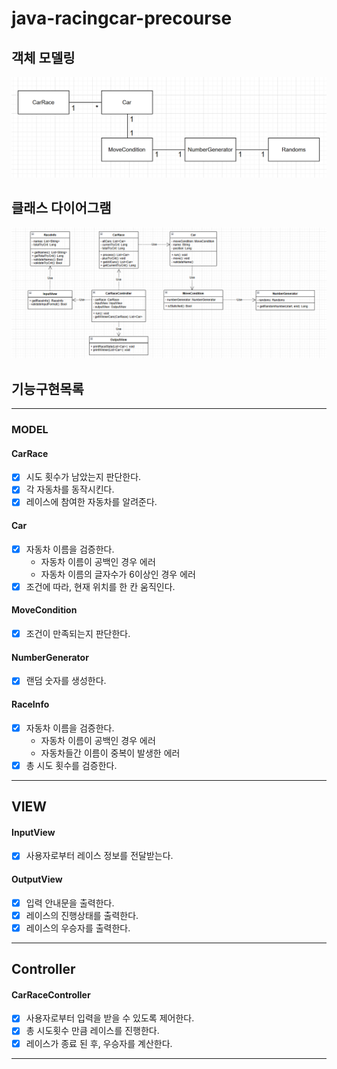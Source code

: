 # java-racingcar-precourse

## 객체 모델링
![img.png](images/model.png)
## 클래스 다이어그램
![img.png](images/class_diagram.png)

## 기능구현목록

---
### MODEL
#### CarRace
- [x] 시도 횟수가 남았는지 판단한다.
- [x] 각 자동차를 동작시킨다.
- [x] 레이스에 참여한 자동차를 알려준다.
#### Car
- [x] 자동차 이름을 검증한다.
  - 자동차 이름이 공백인 경우 에러
  - 자동차 이름의 글자수가 6이상인 경우 에러
- [x] 조건에 따라, 현재 위치를 한 칸 움직인다.
#### MoveCondition
- [x] 조건이 만족되는지 판단한다.
#### NumberGenerator
- [x] 랜덤 숫자를 생성한다.
#### RaceInfo
- [x] 자동차 이름을 검증한다.
  - 자동차 이름이 공백인 경우 에러
  - 자동차들간 이름이 중복이 발생한 에러
- [x] 총 시도 횟수를 검증한다.

---
## VIEW
#### InputView
- [x] 사용자로부터 레이스 정보를 전달받는다.

#### OutputView
- [x] 입력 안내문을 출력한다.
- [x] 레이스의 진행상태를 출력한다.
- [x] 레이스의 우승자를 출력한다.

---
##  Controller
#### CarRaceController
-  [x] 사용자로부터 입력을 받을 수 있도록 제어한다.
-  [x] 총 시도횟수 만큼 레이스를 진행한다.
-  [x] 레이스가 종료 된 후, 우승자를 계산한다. 
---